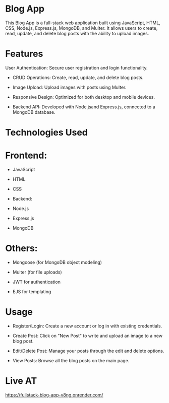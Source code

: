 # Blog App
This Blog App is a full-stack web application built using JavaScript, HTML, CSS, Node.js, Express.js, MongoDB, and Multer. It allows users to create, read, update, and delete blog posts with the ability to upload images.

# Features
User Authentication: Secure user registration and login functionality.

* CRUD Operations: Create, read, update, and delete blog posts.

* Image Upload: Upload images with posts using Multer.

* Responsive Design: Optimized for both desktop and mobile devices.

* Backend API: Developed with Node.jsand Express.js, connected to a MongoDB database.

# Technologies Used
# Frontend:

* JavaScript

* HTML

* CSS

* Backend:

* Node.js

* Express.js

* MongoDB

# Others:

* Mongoose (for MongoDB object modeling)

* Multer (for file uploads)

* JWT for authentication

* EJS for templating

# Usage
* Register/Login: Create a new account or log in with existing credentials.

* Create Post: Click on "New Post" to write and upload an image to a new blog post.

* Edit/Delete Post: Manage your posts through the edit and delete options.

* View Posts: Browse all the blog posts on the main page.

# Live AT

https://fullstack-blog-app-v8ng.onrender.com/
